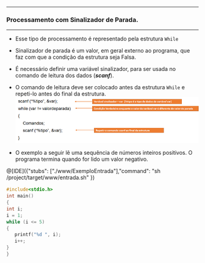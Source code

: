 
---
### Processamento com Sinalizador de Parada.
---
+ Esse tipo de processamento é representado pela estrutura ```While```
+ Sinalizador de parada é um valor, em geral externo ao programa, que faz com que a condição da estrutura seja Falsa. 
+ É necessário definir uma variável sinalizador, para ser usada no comando de leitura dos dados (***scanf***).
+ O comando de leitura deve ser colocado antes da estrutura ```While``` e repeti-lo antes do final da estrutura.
![while](/markdowns/while2.png)

+ O exemplo a seguir lê uma sequência de números inteiros positivos. O programa termina quando for lido um valor negativo.

@[IDE]({"stubs": ["./www/ExemploEntrada"],"command": "sh /project/target/www/entrada.sh"
})

```C runnable
#include<stdio.h>
int main() 
{
int i;
i = 1;
while (i <= 5)
{
   printf("%d ", i);
   i++;
}
}
```

